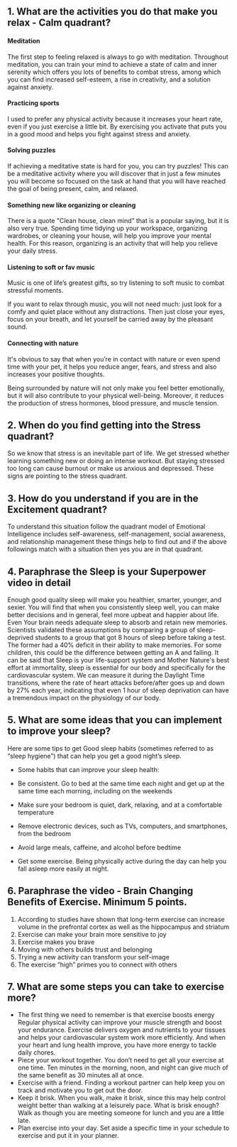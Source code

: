 ## 1. What are the activities you do that make you relax - Calm quadrant?

####  Meditation

The first step to feeling relaxed is always to go with meditation. Throughout meditation, you can train your mind to achieve a state of calm and inner serenity which offers you lots of benefits to combat stress, among which you can find increased self-esteem, a rise in creativity, and a solution against anxiety.<br>

#### Practicing sports

I used to prefer any physical activity because it increases your heart rate, even if you just exercise a little bit. By exercising you activate that puts you in a good mood and helps you fight against stress and anxiety.<br>

#### Solving puzzles

If achieving a meditative state is hard for you, you can try puzzles! This can be a meditative activity where you will discover that in just a few minutes you will become so focused on the task at hand that you will have reached the goal of being present, calm, and relaxed.<br>

#### Something new like organizing or cleaning

There is a quote "Clean house, clean mind” that is a popular saying, but it is also very true. Spending time tidying up your workspace, organizing wardrobes, or cleaning your house, will help you improve your mental health. For this reason, organizing is an activity that will help you relieve your daily stress.

#### Listening to soft or fav music

Music is one of life’s greatest gifts, so try listening to soft music to combat stressful moments.

If you want to relax through music, you will not need much: just look for a comfy and quiet place without any distractions. Then just close your eyes, focus on your breath, and let yourself be carried away by the pleasant sound.<br>

#### Connecting with nature

It's obvious to say that when you’re in contact with nature or even spend time with your pet, it helps you reduce anger, fears, and stress and also increases your positive thoughts.

Being surrounded by nature will not only make you feel better emotionally, but it will also contribute to your physical well-being. Moreover, it reduces the production of stress hormones, blood pressure, and muscle tension.
 

## 2. When do you find getting into the Stress quadrant?
So we know that stress is an inevitable part of life. We get stressed whether learning something new or doing an intense workout. But staying stressed too long can cause burnout or make us anxious and depressed. These signs are pointing to the stress quadrant.
## 3. How do you understand if you are in the Excitement quadrant?

To understand this situation follow the quadrant model of Emotional Intelligence includes self-awareness, self-management, social awareness, and relationship management these things help to find out and if the above followings match with a situation then yes you are in that quadrant.

## 4. Paraphrase the Sleep is your Superpower video in detail

Enough good quality sleep will make you healthier, smarter, younger, and sexier. You will find that when you consistently sleep well, you can make better decisions and in general, feel more upbeat and happier about life. Even Your brain needs adequate sleep to absorb and retain new memories. Scientists validated these assumptions by comparing a group of sleep-deprived students to a group that got 8 hours of sleep before taking a test. The former had a 40% deficit in their ability to make memories. For some children, this could be the difference between getting an A and failing.
It can be said that Sleep is your life-support system and Mother Nature's best effort at immortality, sleep is essential for our body and specifically for the cardiovascular system. We can measure it during the Daylight Time transitions, where the rate of heart attacks before/after goes up and down by 27% each year, indicating that even 1 hour of sleep deprivation can have a tremendous impact on the physiology of our body.
## 5. What are some ideas that you can implement to improve your sleep?

Here are some tips to get Good sleep habits (sometimes referred to as “sleep hygiene”) that can help you get a good night’s sleep.

* Some habits that can improve your sleep health:

* Be consistent. Go to bed at the same time each night and get up at the same time each morning, including on the weekends
* Make sure your bedroom is quiet, dark, relaxing, and at a comfortable temperature
* Remove electronic devices, such as TVs, computers, and smartphones, from the bedroom
* Avoid large meals, caffeine, and alcohol before bedtime
* Get some exercise. Being physically active during the day can help you fall asleep more easily at night.
## 6. Paraphrase the video - Brain Changing Benefits of Exercise. Minimum 5 points.

1. According to studies have shown that long-term exercise can increase volume in the prefrontal cortex as well as the hippocampus and striatum<br>
2. Exercise can make your brain more sensitive to joy<br>
3. Exercise makes you brave<br>
4. Moving with others builds trust and belonging<br>
5. Trying a new activity can transform your self-image<br>
6. The exercise “high” primes you to connect with others
## 7. What are some steps you can take to exercise more?

* The first thing we need to remember is that exercise boosts energy<br>
Regular physical activity can improve your muscle strength and boost your endurance. Exercise delivers oxygen and nutrients to your tissues and helps your cardiovascular system work more efficiently. And when your heart and lung health improve, you have more energy to tackle daily chores.<br>
* Piece your workout together. You don’t need to get all your exercise at one time. Ten minutes in the morning, noon, and night can give much of the same benefit as 30 minutes all at once.<br>
* Exercise with a friend. Finding a workout partner can help keep you on track and motivate you to get out the door.<br>
* Keep it brisk. When you walk, make it brisk, since this may help control weight better than walking at a leisurely pace. What is brisk enough? Walk as though you are meeting someone for lunch and you are a little late.<br>
* Plan exercise into your day. Set aside a specific time in your schedule to exercise and put it in your planner.

